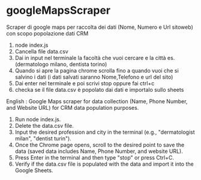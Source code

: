 # googleMapsScraper

Scraper di google maps per raccolta dei dati (Nome, Numero e Url sitoweb) con scopo popolazione dati CRM 

1. node index.js 
2. Cancella file data.csv  
3. Dai in input nel terminale la facoltà che vuoi cercare e la città es.(dermatologo milano, dentista torino)
4. Quando si apre la pagina chrome scrolla fino a quando vuoi che si salvino i dati (i dati salvati saranno Nome,Telefono e url del sito)
5. Dai enter nel terminale e poi scrivi stop oppure fai ctrl+c 
6. checka se il file data.csv è popolato dai dati e importalo sullo sheets

English : 
Google Maps scraper for data collection (Name, Phone Number, and Website URL) for CRM data population purposes.

1. Run node index.js.
2. Delete the data.csv file.
3. Input the desired profession and city in the terminal (e.g., "dermatologist milan", "dentist turin").
4. Once the Chrome page opens, scroll to the desired point to save the data (saved data includes Name, Phone Number, and website URL).
5. Press Enter in the terminal and then type "stop" or press Ctrl+C.
6. Verify if the data.csv file is populated with the data and import it into the Google Sheets.
